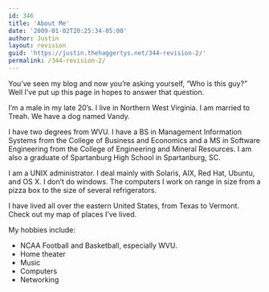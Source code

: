 ```yaml
---
id: 346
title: 'About Me'
date: '2009-01-02T20:25:34-05:00'
author: Justin
layout: revision
guid: 'https://justin.thehaggertys.net/344-revision-2/'
permalink: /344-revision-2/
---
```


You’ve seen my blog and now you’re asking yourself, “Who is this guy?” Well I’ve put up this page in hopes to answer that question.

I’m a male in my late 20’s. I live in Northern West Virginia. I am married to Treah. We have a dog named Vandy.

I have two degrees from WVU. I have a BS in Management Information Systems from the College of Business and Economics and a MS in Software Engineering from the College of Engineering and Mineral Resources. I am also a graduate of Spartanburg High School in Spartanburg, SC.

I am a UNIX administrator. I deal mainly with Solaris, AIX, Red Hat, Ubuntu, and OS X. I don’t do windows. The computers I work on range in size from a pizza box to the size of several refrigerators.

I have lived all over the eastern United States, from Texas to Vermont. Check out my map of places I’ve lived.

My hobbies include:

- NCAA Football and Basketball, especially WVU.
- Home theater
- Music
- Computers
- Networking